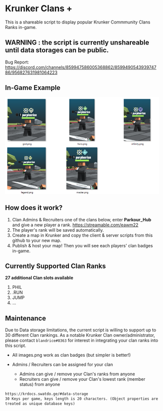 
# Krunker Clans +

This is a shareable script to display popular Krunker Commmunity Clans Ranks in-game. 

## WARNING : the script is currently unshareable until data storages can be public.

Bug Report: https://discord.com/channels/859947586005368862/859949054393974786/956827631981064223


## In-Game Example
![example clans](example.png)


## How does it work?
1. Clan Admins & Recruiters one of the clans below, enter **Parkour_Hub** and give a new player a rank.
    https://streamable.com/eawm22
2. The player's rank will be saved automatically.
3. Create a map in Krunker and copy the client & server scripts from this github to your new map.
4. Publish & host your map! Then you will see each players' clan badges in-game.



## Currently Supported Clan Ranks
**27 additional Clan slots available**
1. PHIL
2. .RUN
3. JUMP
4. ...


## Maintenance
Due to Data storage limitations, the current script is willing to support up to 30 different Clan rankings. As a notable Krunker Clan owner/administrator, please contact  `blandrice#8363` for interest in integrating your clan ranks into this script.

- All images.png work as clan badges (but simpler is better!)
- Admins / Recruiters can be assigned for your clan
    
    - Admins can give / remove your Clan's ranks from anyone
    - Recruiters can give / remove your Clan's lowest rank (member status) from anyone


```
https://krdocs.swatdo.ge/#data-storage
30 Keys per game, keys length is 20 characters. (Object properties are treated as unique database keys)
```